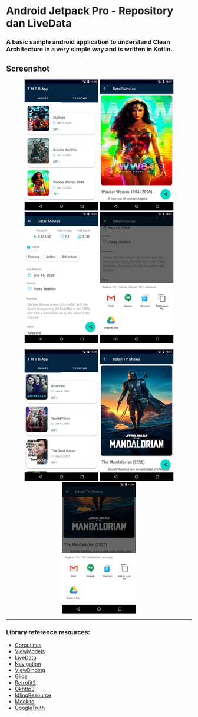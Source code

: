 Android Jetpack Pro - Repository dan LiveData 
===================================

### A basic sample android application to understand Clean Architecture in a very simple way and is written in Kotlin.

## Screenshot

<p align="center">
  <img src="https://raw.githubusercontent.com/wily13/MoviesCatalogueApp/master/screenshot/menu_tab_movie.png" width="200">
  <img src="https://raw.githubusercontent.com/wily13/MoviesCatalogueApp/master/screenshot/detail_movies1.png" width="200">
  <img src="https://raw.githubusercontent.com/wily13/MoviesCatalogueApp/master/screenshot/detail_movies2.png" width="200">
  <img src="https://raw.githubusercontent.com/wily13/MoviesCatalogueApp/master/screenshot/detail_movies_share.png" width="200">
</p>

<p align="center">
  <img src="https://raw.githubusercontent.com/wily13/MoviesCatalogueApp/master/screenshot/menu_tab_tvshows.png" width="200">
  <img src="https://raw.githubusercontent.com/wily13/MoviesCatalogueApp/master/screenshot/detail_tvshows.png" width="200">
  <img src="https://raw.githubusercontent.com/wily13/MoviesCatalogueApp/master/screenshot/detail_tvshows_share.png" width="200">
</p>

--------------------------------------------------------------------------------------------
### Library reference resources:

- [Coroutines](https://kotlinlang.org/docs/reference/coroutines-overview.html)
- [ViewModels](https://developer.android.com/topic/libraries/architecture/viewmodel)
- [LiveData](https://developer.android.com/topic/libraries/architecture/livedata)
- [Navigation](https://developer.android.com/topic/libraries/architecture/navigation/)
- [ViewBinding](https://developer.android.com/topic/libraries/view-binding)
- [Glide](https://github.com/bumptech/glide)
- [Retrofit2](https://github.com/square/retrofit)
- [Okhttp3](https://github.com/square/okhttp/tree/master/okhttp-logging-interceptor)
- [IdlingResource](https://developer.android.com/training/testing/espresso/idling-resource)
- [Mockito](https://github.com/mockito/mockito)
- [GoogleTruth](https://truth.dev/)

